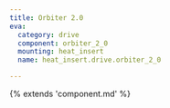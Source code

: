 ```yaml
---
title: Orbiter 2.0
eva:
  category: drive
  component: orbiter_2_0
  mounting: heat_insert
  name: heat_insert.drive.orbiter_2_0

---
```


{% extends 'component.md' %}